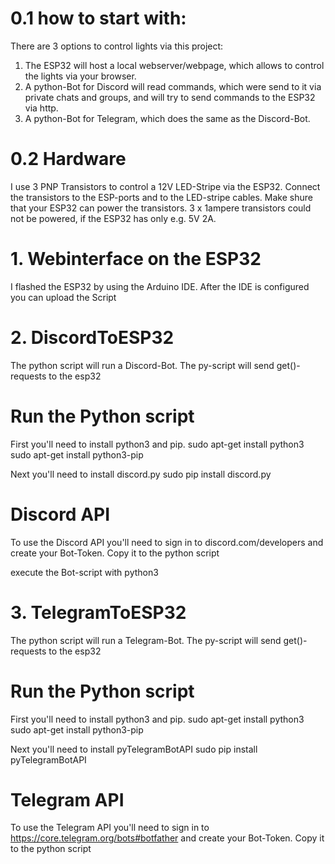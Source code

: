# 0.1 how to start with:
There are 3 options to control lights via this project:
1. The ESP32 will host a local webserver/webpage, which allows to control the lights via your browser.
2. A python-Bot for Discord will read commands, which were send to it via private chats and groups, and will try to send commands to the ESP32 via http.
3. A python-Bot for Telegram, which does the same as the Discord-Bot.

# 0.2 Hardware
I use 3 PNP Transistors to control a 12V LED-Stripe via the ESP32. Connect the transistors to the ESP-ports and to the LED-stripe cables.
Make shure that your ESP32 can power the transistors. 3 x 1ampere transistors could not be powered, if the ESP32 has only e.g. 5V 2A.


# 1. Webinterface on the ESP32
I flashed the ESP32 by using the Arduino IDE.
After the IDE is configured you can upload the Script


# 2. DiscordToESP32
The python script will run a Discord-Bot.
The py-script will send get()-requests to the esp32

# Run the Python script
First you'll need to install python3 and pip.
sudo apt-get install python3
sudo apt-get install python3-pip

Next you'll need to install discord.py
sudo pip install discord.py

# Discord API
To use the Discord API you'll need to sign in to discord.com/developers and create your Bot-Token.
Copy it to the python script

execute the Bot-script with python3


# 3. TelegramToESP32
The python script will run a Telegram-Bot.
The py-script will send get()-requests to the esp32

# Run the Python script
First you'll need to install python3 and pip.
sudo apt-get install python3
sudo apt-get install python3-pip

Next you'll need to install pyTelegramBotAPI
sudo pip install pyTelegramBotAPI

# Telegram API
To use the Telegram API you'll need to sign in to https://core.telegram.org/bots#botfather and create your Bot-Token.
Copy it to the python script
